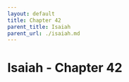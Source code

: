 ```yaml
---
layout: default
title: Chapter 42
parent_title: Isaiah
parent_url: ./isaiah.md
---
```


# Isaiah - Chapter 42

